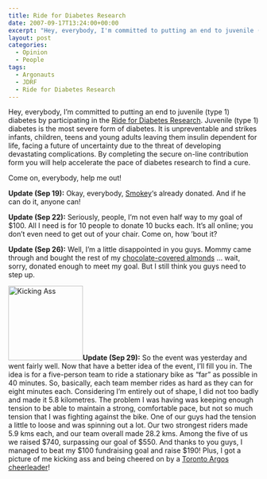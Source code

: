 ```yaml
---
title: Ride for Diabetes Research
date: 2007-09-17T13:24:00+00:00
excerpt: "Hey, everybody, I'm committed to putting an end to juvenile (type 1) diabetes by participating in the Ride for"
layout: post
categories:
  - Opinion
  - People
tags:
  - Argonauts
  - JDRF
  - Ride for Diabetes Research
---
```


Hey, everybody, I&#8217;m committed to putting an end to juvenile (type 1) diabetes by participating in the [Ride for Diabetes Research](http://www.jdrf.ca/index.cfm?fuseaction=home.viewPage&page_id=0D2634CD-0C72-2B6A-38820A33AADAED29). Juvenile (type 1) diabetes is the most severe form of diabetes. It is unpreventable and strikes infants, children, teens and young adults leaving them insulin dependent for life, facing a future of uncertainty due to the threat of developing devastating complications. By completing the secure on-line contribution form you will help accelerate the pace of diabetes research to find a cure.

Come on, everybody, help me out!

**Update (Sep 19):** Okay, everybody, [Smokey](http://bacon.frymybacon.com/)&#8216;s already donated. And if he can do it, anyone can!

**Update (Sep 22):** Seriously, people, I&#8217;m not even half way to my goal of \$100. All I need is for 10 people to donate 10 bucks each. It&#8217;s all online; you don&#8217;t even need to get out of your chair. Come on, how &#8217;bout it?

**Update (Sep 26):** Well, I&#8217;m a little disappointed in you guys. Mommy came through and bought the rest of my [chocolate-covered almonds](http://www.worldsfinestfundraising.com/go/?product/6902PE) &#8230; wait, sorry, donated enough to meet my goal. But I still think you guys need to step up.

<a href="https://cdn.craigmcn.ca/img/argo_cracker.jpg?x-request=xhr" data-fslightbox="lightbox"><img class="alignleft size-thumbnail wp-image-1783" title="argo_cracker" src="https://cdn.craigmcn.ca/img/argo_cracker-150x150.jpg" alt="Kicking Ass" width="150" height="150" /></a>**Update (Sep 29):** So the event was yesterday and went fairly well. Now that have a better idea of the event, I&#8217;ll fill you in. The idea is for a five-person team to ride a stationary bike as &#8220;far&#8221; as possible in 40 minutes. So, basically, each team member rides as hard as they can for eight minutes each. Considering I&#8217;m entirely out of shape, I did not too badly and made it 5.8 kilometres. The problem I was having was keeping enough tension to be able to maintain a strong, comfortable pace, but not so much tension that I was fighting against the bike. One of our guys had the tension a little to loose and was spinning out a lot. Our two strongest riders made 5.9 kms each, and our team overall made 28.2 kms. Among the five of us we raised $740, surpassing our goal of $550. And thanks to you guys, I managed to beat my $100 fundraising goal and raise $190! Plus, I got a picture of me kicking ass and being cheered on by a [Toronto Argos cheerleader](http://www.argonauts.ca/page/2012-argos-cheerleaders)!
